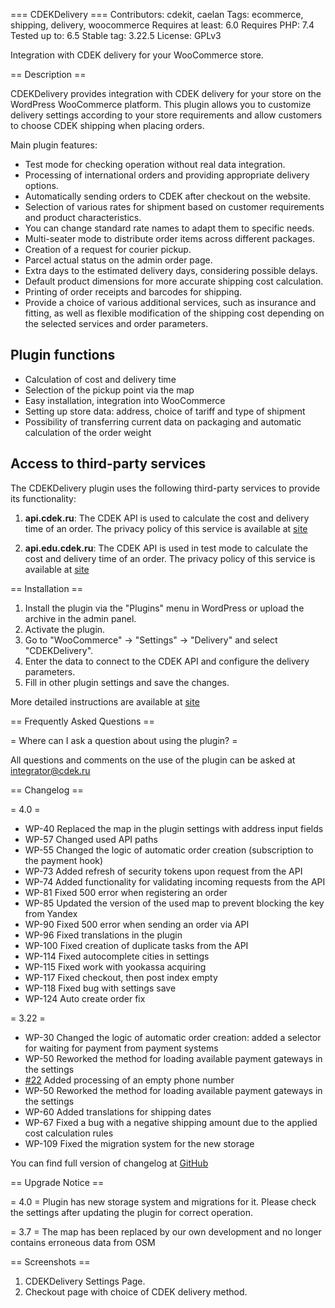 === CDEKDelivery ===
Contributors: cdekit, caelan
Tags: ecommerce, shipping, delivery, woocommerce
Requires at least: 6.0
Requires PHP: 7.4
Tested up to: 6.5
Stable tag: 3.22.5
License: GPLv3

Integration with CDEK delivery for your WooCommerce store.

== Description ==

CDEKDelivery provides integration with CDEK delivery for your store on the WordPress WooCommerce platform. This plugin allows you to customize delivery settings according to your store requirements and allow customers to choose CDEK shipping when placing orders.

Main plugin features:

* Test mode for checking operation without real data integration.
* Processing of international orders and providing appropriate delivery options.
* Automatically sending orders to CDEK after checkout on the website.
* Selection of various rates for shipment based on customer requirements and product characteristics.
* You can change standard rate names to adapt them to specific needs.
* Multi-seater mode to distribute order items across different packages.
* Creation of a request for courier pickup.
* Parcel actual status on the admin order page.
* Extra days to the estimated delivery days, considering possible delays.
* Default product dimensions for more accurate shipping cost calculation.
* Printing of order receipts and barcodes for shipping.
* Provide a choice of various additional services, such as insurance and fitting, as well as flexible modification of the shipping cost depending on the selected services and order parameters.

## Plugin functions
* Calculation of cost and delivery time
* Selection of the pickup point via the map
* Easy installation, integration into WooCommerce
* Setting up store data: address, choice of tariff and type of shipment
* Possibility of transferring current data on packaging and automatic calculation of the order weight

## Access to third-party services

The CDEKDelivery plugin uses the following third-party services to provide its functionality:

1. **api.cdek.ru**: The CDEK API is used to calculate the cost and delivery time of an order. The privacy policy of this service is available at [site](https://www.cdek.ru/ru/privacy_policy/)

2. **api.edu.cdek.ru**: The CDEK API is used in test mode to calculate the cost and delivery time of an order. The privacy policy of this service is available at [site](https://www.cdek.ru/ru/privacy_policy/)

== Installation ==

1. Install the plugin via the "Plugins" menu in WordPress or upload the archive in the admin panel.
2. Activate the plugin.
3. Go to "WooCommerce" -> "Settings" -> "Delivery" and select "CDEKDelivery".
4. Enter the data to connect to the CDEK API and configure the delivery parameters.
5. Fill in other plugin settings and save the changes.

More detailed instructions are available at [site](https://cdek-it.github.io/wordpress/)

== Frequently Asked Questions ==

= Where can I ask a question about using the plugin? =

All questions and comments on the use of the plugin can be asked at integrator@cdek.ru

== Changelog ==

= 4.0 =
* WP-40 Replaced the map in the plugin settings with address input fields
* WP-57 Changed used API paths
* WP-55 Changed the logic of automatic order creation (subscription to the payment hook)
* WP-73 Added refresh of security tokens upon request from the API
* WP-74 Added functionality for validating incoming requests from the API
* WP-81 Fixed 500 error when registering an order
* WP-85 Updated the version of the used map to prevent blocking the key from Yandex
* WP-90 Fixed 500 error when sending an order via API
* WP-96 Fixed translations in the plugin
* WP-100 Fixed creation of duplicate tasks from the API
* WP-114 Fixed autocomplete cities in settings
* WP-115 Fixed work with yookassa acquiring
* WP-117 Fixed checkout, then post index empty
* WP-118 Fixed bug with settings save
* WP-124 Auto create order fix

= 3.22 =
* WP-30 Changed the logic of automatic order creation: added a selector for waiting for payment from payment systems
* WP-50 Reworked the method for loading available payment gateways in the settings
* [#22](https://github.com/cdek-it/wordpress/issues/22) Added processing of an empty phone number
* WP-50 Reworked the method for loading available payment gateways in the settings
* WP-60 Added translations for shipping dates
* WP-67 Fixed a bug with a negative shipping amount due to the applied cost calculation rules
* WP-109 Fixed the migration system for the new storage

You can find full version of changelog at [GitHub](https://github.com/cdek-it/wordpress/releases)

== Upgrade Notice ==

= 4.0 =
Plugin has new storage system and migrations for it. Please check the settings after updating the plugin for correct operation.

= 3.7 =
The map has been replaced by our own development and no longer contains erroneous data from OSM

== Screenshots ==

1. CDEKDelivery Settings Page.
2. Checkout page with choice of CDEK delivery method.
